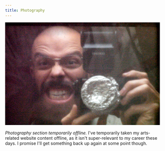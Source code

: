 ```yaml
---
title: Photography
---
```


<img src="banner.jpg">

*Photography section temporarily offline.* I've temporarily taken my arts-related website content offline, as it isn't super-relevant to my career these days. I promise I'll get something back up again at some point though.
